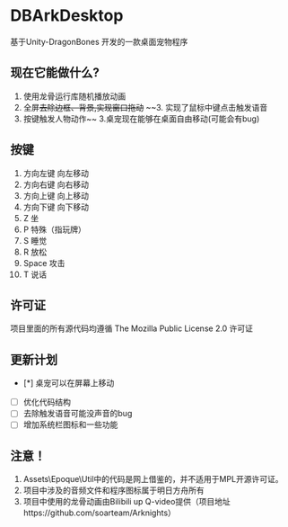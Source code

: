 # DBArkDesktop

基于Unity-DragonBones 开发的一款桌面宠物程序

## 现在它能做什么?

1. 使用龙骨运行库随机播放动画
2. 全屏~~去除边框、背景,实现窗口拖动~~
~~3. 实现了鼠标中键点击触发语音
4. 按键触发人物动作~~
3.桌宠现在能够在桌面自由移动(可能会有bug)

## 按键
1. 方向左键	向左移动
2. 方向右键	向右移动
3. 方向上键 向上移动
4. 方向下键 向下移动
3. Z	坐
4. P 	特殊（指玩牌）
5. S	睡觉
6. R	放松
7. Space 攻击
8. T 	说话

## 许可证

项目里面的所有源代码均遵循 The Mozilla Public License 2.0 许可证

## 更新计划

- [\*] 桌宠可以在屏幕上移动
- [ ] 优化代码结构
- [ ] 去除触发语音可能没声音的bug
- [ ] 增加系统栏图标和一些功能

## 注意！
1. Assets\Epoque\Util中的代码是网上借鉴的，并不适用于MPL开源许可证。
2. 项目中涉及的音频文件和程序图标属于明日方舟所有
3. 项目中使用的龙骨动画由Bilibili up Q-video提供（项目地址https://github.com/soarteam/Arknights）

